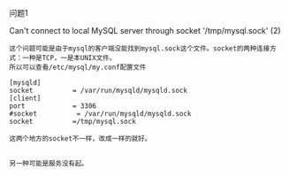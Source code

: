 
问题1 

 Can't connect to local MySQL server through socket '/tmp/mysql.sock' (2)

```
这个问题可能是由于mysql的客户端没能找到mysql.sock这个文件。socket的两种连接方式：一种是TCP，一是本UNIX文件。
所以可以查看/etc/mysql/my.conf配置文件

[mysqld]
socket          = /var/run/mysqld/mysqld.sock
[client]
port            = 3306
#socket          = /var/run/mysqld/mysqld.sock
socket          =/tmp/mysql.sock 

这两个地方的socket不一样，改成一样的就好。


另一种可能是服务没有起。
```
